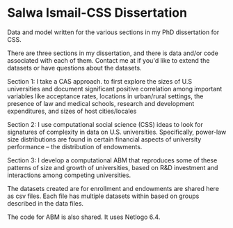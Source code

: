 # Salwa Ismail-CSS Dissertation
Data and model written for the various sections in my PhD dissertation for CSS.

There are three sections in my dissertation, and there is data and/or code associated with each of them. 
Contact me at <sismail4 at gmu dot edu> if you'd like to extend the datasets or have questions about the datasets. 

Section 1: I take a CAS approach. to  first explore the sizes of U.S universities and document significant positive correlation among important variables like acceptance rates, locations in urban/rural settings, the presence of law and medical schools, research and development expenditures, and sizes of host cities/locales

Section 2: I use computational social science (CSS) ideas to look for signatures of complexity in data on U.S. universities. Specifically, power-law size distributions are found in certain financial aspects of university performance – the distribution of endowments.

Section 3: I develop a computational ABM that reproduces some of these patterns of size and growth of universities, based on R&D investment and interactions among competing universities.

The datasets created are for enrollment and endowments are shared here as csv files. Each file has multiple datasets within based on groups described in the data files.

The code for ABM is also shared. It uses Netlogo 6.4. 

